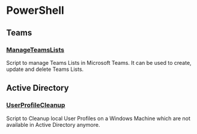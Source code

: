 # PowerShell
## Teams
### [ManageTeamsLists](Teams\ManageTeamsLists.ps1)
Script to manage Teams Lists in Microsoft Teams. It can be used to create, update and delete Teams Lists.
## Active Directory
### [UserProfileCleanup](ActiveDirectory/UserProfileCleanup.ps1)
Script to Cleanup local User Profiles on a Windows Machine which are not available in Active Directory anymore.